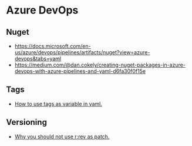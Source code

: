# Azure DevOps
## Nuget
- https://docs.microsoft.com/en-us/azure/devops/pipelines/artifacts/nuget?view=azure-devops&tabs=yaml
- https://medium.com/@dan.cokely/creating-nuget-packages-in-azure-devops-with-azure-pipelines-and-yaml-d6fa30f0f15e

## Tags
- [How to use tags as variable in yaml.](https://stackoverflow.com/questions/56575840/git-tag-name-in-azure-devops-pipeline-yaml)

## Versioning
- [Why you should not use r:rev as patch.](https://stackoverflow.com/questions/54718866/azure-pipeline-nuget-package-versioning-scheme-how-to-get-1-0-revr/56111209#56111209)
